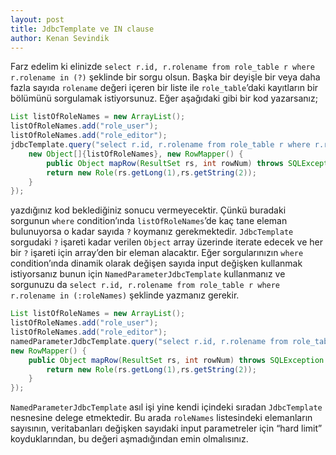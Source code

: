 ```yaml
---
layout: post
title: JdbcTemplate ve IN clause
author: Kenan Sevindik
---
```


Farz edelim ki elinizde `select r.id, r.rolename from role_table r where r.rolename in (?)` şeklinde bir sorgu olsun. 
Başka bir deyişle bir veya daha fazla sayıda `rolename` değeri içeren bir liste ile `role_table`’daki kayıtların bir 
bölümünü sorgulamak istiyorsunuz. Eğer aşağıdaki gibi bir kod yazarsanız;

```java
List listOfRoleNames = new ArrayList();
listOfRoleNames.add("role_user");
listOfRoleNames.add("role_editor");
jdbcTemplate.query("select r.id, r.rolename from role_table r where r.rolename in (?)", 
    new Object[]{listOfRoleNames}, new RowMapper() {    
        public Object mapRow(ResultSet rs, int rowNum) throws SQLException {        
        return new Role(rs.getLong(1),rs.getString(2));    
    }
});
``` 

yazdığınız kod beklediğiniz sonucu vermeyecektir. Çünkü buradaki sorgunun `where` condition’ında `listOfRoleNames`’de kaç 
tane eleman bulunuyorsa o kadar sayıda `?` koymanız gerekmektedir. `JdbcTemplate` sorgudaki `?` işareti kadar verilen 
`Object` array üzerinde iterate edecek ve her bir `?` işareti için array’den bir eleman alacaktır. Eğer sorgularınızın 
`where` condition’ında dinamik olarak değişen sayıda input değişken kullanmak istiyorsanız bunun için `NamedParameterJdbcTemplate` 
kullanmanız ve sorgunuzu da `select r.id, r.rolename from role_table r where r.rolename in (:roleNames)` şeklinde yazmanız gerekir.

```java
List listOfRoleNames = new ArrayList();
listOfRoleNames.add("role_user");
listOfRoleNames.add("role_editor");
namedParameterJdbcTemplate.query("select r.id, r.rolename from role_table r where r.rolename in (:roleNames)", new Object[]{listOfRoleNames}, 
new RowMapper() {    
    public Object mapRow(ResultSet rs, int rowNum) throws SQLException {        
        return new Role(rs.getLong(1),rs.getString(2));    
    }
});
``` 

`NamedParameterJdbcTemplate` asıl işi yine kendi içindeki sıradan `JdbcTemplate` nesnesine delege etmektedir. Bu arada 
`roleNames` listesindeki elemanların sayısının, veritabanları değişken sayıdaki input parametreler için “hard limit” 
koyduklarından, bu değeri aşmadığından emin olmalısınız.
